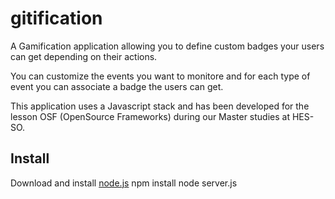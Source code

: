 # gitification

A Gamification application allowing you to define custom badges your users can get depending on their actions.

You can customize the events you want to monitore and for each type of event you can associate a badge the users can get.

This application uses a Javascript stack and has been developed for the lesson OSF (OpenSource Frameworks) during our Master studies at HES-SO.

## Install
Download and install [node.js](http://nodejs.org/download/)
    npm install
    node server.js
